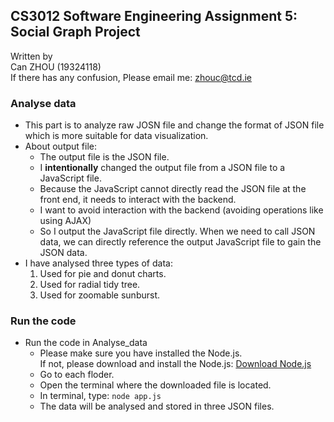 ## CS3012 Software Engineering Assignment 5: **Social Graph Project**  

Written by  
Can ZHOU (19324118)  
If there has any confusion, Please email me: zhouc@tcd.ie

### Analyse data  
- This part is to analyze raw JOSN file and change the format of JSON file which is more suitable for data visualization.
- About output file:
  - The output file is the JSON file.
  - I **intentionally** changed the output file from a JSON file to a JavaScript file.
  - Because the JavaScript cannot directly read the JSON file at the front end, it needs to interact with the backend.
  - I want to avoid interaction with the backend (avoiding operations like using AJAX)
  - So I output the JavaScript file directly. When we need to call JSON data, we can directly reference the output JavaScript file to gain the JSON data.
- I have analysed three types of data:
    1. Used for pie and donut charts.
    2. Used for radial tidy tree.
    3. Used for zoomable sunburst.

### Run the code
- Run the code in Analyse_data 
    - Please make sure you have installed the Node.js.  
      If not, please download and install the Node.js: [Download Node.js](https://nodejs.org/en/)
    - Go to each floder.
    - Open the terminal where the downloaded file is located.
    - In terminal, type: `node app.js`
    - The data will be analysed and stored in three JSON files.